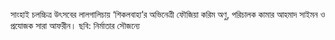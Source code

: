 সাংহাই চলচ্চিত্র উৎসবের লালগালিচায় ‘শিকলবাহা’র অভিনেত্রী ফৌজিয়া করিম অণু, পরিচালক কামার আহমাদ সাইমন ও প্রযোজক সারা আফরীন। ছবি: নির্মাতার সৌজন্যে
